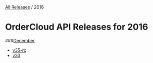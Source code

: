 [All Releases](../README.md) / 2016
# OrderCloud API Releases for 2016

###[December](December/README.md)
- [v35-rc](December/v35-rc.md)
- [v33](December/v33.md)
